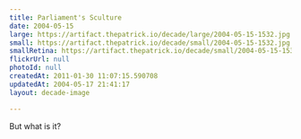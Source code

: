 ```yaml
---
title: Parliament's Sculture
date: 2004-05-15
large: https://artifact.thepatrick.io/decade/large/2004-05-15-1532.jpg
small: https://artifact.thepatrick.io/decade/small/2004-05-15-1532.jpg
smallRetina: https://artifact.thepatrick.io/decade/small/2004-05-15-1532@2x.jpg
flickrUrl: null
photoId: null
createdAt: 2011-01-30 11:07:15.590708
updatedAt: 2004-05-17 21:41:17
layout: decade-image

---
```

But what is it?

